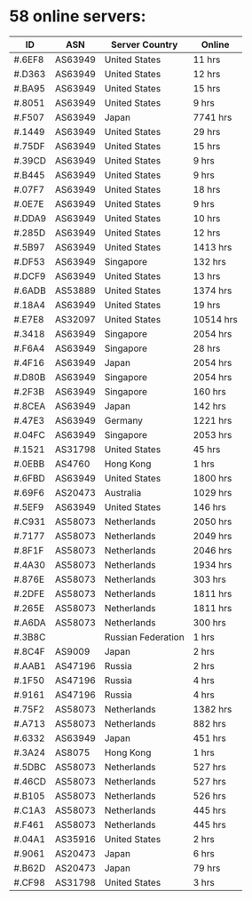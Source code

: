 # 58 online servers:

| ID | ASN | Server Country | Online |
| ------ | ------ | ------ | ------ |
| #.6EF8 | AS63949 | United States | 11 hrs |
| #.D363 | AS63949 | United States | 12 hrs |
| #.BA95 | AS63949 | United States | 15 hrs |
| #.8051 | AS63949 | United States | 9 hrs |
| #.F507 | AS63949 | Japan | 7741 hrs |
| #.1449 | AS63949 | United States | 29 hrs |
| #.75DF | AS63949 | United States | 15 hrs |
| #.39CD | AS63949 | United States | 9 hrs |
| #.B445 | AS63949 | United States | 9 hrs |
| #.07F7 | AS63949 | United States | 18 hrs |
| #.0E7E | AS63949 | United States | 9 hrs |
| #.DDA9 | AS63949 | United States | 10 hrs |
| #.285D | AS63949 | United States | 12 hrs |
| #.5B97 | AS63949 | United States | 1413 hrs |
| #.DF53 | AS63949 | Singapore | 132 hrs |
| #.DCF9 | AS63949 | United States | 13 hrs |
| #.6ADB | AS53889 | United States | 1374 hrs |
| #.18A4 | AS63949 | United States | 19 hrs |
| #.E7E8 | AS32097 | United States | 10514 hrs |
| #.3418 | AS63949 | Singapore | 2054 hrs |
| #.F6A4 | AS63949 | Singapore | 28 hrs |
| #.4F16 | AS63949 | Japan | 2054 hrs |
| #.D80B | AS63949 | Singapore | 2054 hrs |
| #.2F3B | AS63949 | Singapore | 160 hrs |
| #.8CEA | AS63949 | Japan | 142 hrs |
| #.47E3 | AS63949 | Germany | 1221 hrs |
| #.04FC | AS63949 | Singapore | 2053 hrs |
| #.1521 | AS31798 | United States | 45 hrs |
| #.0EBB | AS4760 | Hong Kong | 1 hrs |
| #.6FBD | AS63949 | United States | 1800 hrs |
| #.69F6 | AS20473 | Australia | 1029 hrs |
| #.5EF9 | AS63949 | United States | 146 hrs |
| #.C931 | AS58073 | Netherlands | 2050 hrs |
| #.7177 | AS58073 | Netherlands | 2049 hrs |
| #.8F1F | AS58073 | Netherlands | 2046 hrs |
| #.4A30 | AS58073 | Netherlands | 1934 hrs |
| #.876E | AS58073 | Netherlands | 303 hrs |
| #.2DFE | AS58073 | Netherlands | 1811 hrs |
| #.265E | AS58073 | Netherlands | 1811 hrs |
| #.A6DA | AS58073 | Netherlands | 300 hrs |
| #.3B8C |  | Russian Federation | 1 hrs |
| #.8C4F | AS9009 | Japan | 2 hrs |
| #.AAB1 | AS47196 | Russia | 2 hrs |
| #.1F50 | AS47196 | Russia | 4 hrs |
| #.9161 | AS47196 | Russia | 4 hrs |
| #.75F2 | AS58073 | Netherlands | 1382 hrs |
| #.A713 | AS58073 | Netherlands | 882 hrs |
| #.6332 | AS63949 | Japan | 451 hrs |
| #.3A24 | AS8075 | Hong Kong | 1 hrs |
| #.5DBC | AS58073 | Netherlands | 527 hrs |
| #.46CD | AS58073 | Netherlands | 527 hrs |
| #.B105 | AS58073 | Netherlands | 526 hrs |
| #.C1A3 | AS58073 | Netherlands | 445 hrs |
| #.F461 | AS58073 | Netherlands | 445 hrs |
| #.04A1 | AS35916 | United States | 2 hrs |
| #.9061 | AS20473 | Japan | 6 hrs |
| #.B62D | AS20473 | Japan | 79 hrs |
| #.CF98 | AS31798 | United States | 3 hrs |

